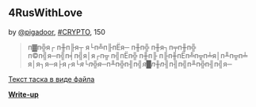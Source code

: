 ## 4RusWithLove
by [@pigadoor](https://github.com/pigadoor), [#CRYPTO](/README.md#CRYPTO), 150  

>п▓п╬я┌ п╫п╟я┬ я└п╩п╟пЁя─ п╫п╬ п╫я┐п╤п╫п╬ п©п╣я─п╣п╡п╣я│я┌п╦ п╣пЁп╬ п╫п╟ п╟п╫пЁп╩п╦п╧я│п╨п╦п╧ я│я┐я─я├я┌я└$я└п╬я─$п╨п╬п╢п╣$я█п╫п╢$п╢п╣п╨п╬п╢п╣я─  

[Текст таска в виде файла](./4ruswithlove.txt)  

**[Write-up](WRITEUP.md)**  